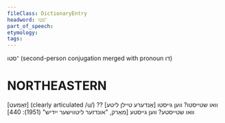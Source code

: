 ```yaml
---
fileClass: DictionaryEntry
headword: ־סטו
part_of_speech: 
etymology: 
tags: 
---
```

־סטו
(second-person conjugation merged with pronoun דו)

NORTHEASTERN
==============

[זאַמעט] (clearly articulated /u/) ?וואו שטייסטו? ווען גייסטו
[אַנדערע טיילן ליטע] ?וואו שטייסטע? ווען גייסטע
[מאַרק, "אונדזער ליטווישער ייִדיש" (1951): 440]